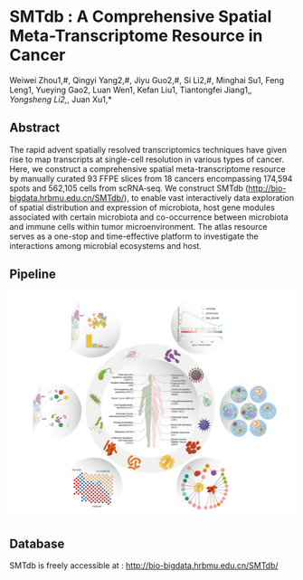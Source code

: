 # SMTdb : A Comprehensive Spatial Meta-Transcriptome Resource in Cancer
Weiwei Zhou1,#, Qingyi Yang2,#, Jiyu Guo2,#, Si Li2,#, Minghai Su1, Feng Leng1, Yueying Gao2, Luan Wen1, Kefan Liu1, Tiantongfei Jiang1,*, Yongsheng Li2,*, Juan Xu1,*

## Abstract
The rapid advent spatially resolved transcriptomics techniques have given rise to map transcripts at single-cell resolution in various types of cancer. Here, we construct a comprehensive spatial meta-transcriptome resource by manually curated 93 FFPE slices from 18 cancers encompassing 174,594 spots and 562,105 cells from scRNA‐seq. We construct SMTdb (http://bio-bigdata.hrbmu.edu.cn/SMTdb/), to enable vast interactively data exploration of spatial distribution and expression of microbiota, host gene modules associated with certain microbiota and co-occurrence between microbiota and immune cells within tumor microenvironment. The atlas resource serves as a one-stop and time-effective platform to investigate the interactions among microbial ecosystems and host.
## Pipeline
![](https://github.com/ComputationalEpigeneticsLab/SMTdb/blob/main/image/home.png)

## Database
SMTdb is freely accessible at : http://bio-bigdata.hrbmu.edu.cn/SMTdb/
